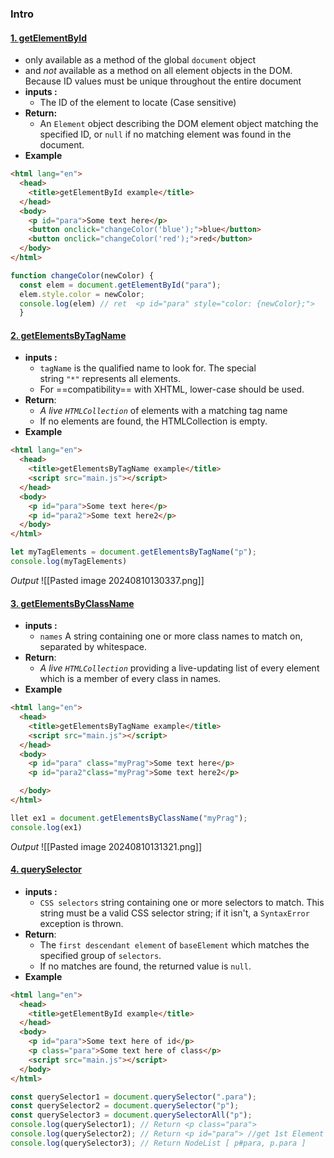 ### Intro 
#### [1. getElementById](https://developer.mozilla.org/en-US/docs/Web/API/Document/getElementById)
- only available as a method of the global `document` object
- and _not_ available as a method on all element objects in the DOM. Because ID values must be unique throughout the entire document
- **inputs :**
	- The ID of the element to locate (Case sensitive)
- **Return:**
	- An `Element` object describing the DOM element object matching the specified ID, or `null` if no matching element was found in the document.
- **Example**
```html
<html lang="en">
  <head>
    <title>getElementById example</title>
  </head>
  <body>
    <p id="para">Some text here</p>
    <button onclick="changeColor('blue');">blue</button>
    <button onclick="changeColor('red');">red</button>
  </body>
</html>
```

```js
function changeColor(newColor) {
  const elem = document.getElementById("para");
  elem.style.color = newColor; 
  console.log(elem) // ret  <p id="para" style="color: {newColor};">
  }
```
#### [2. getElementsByTagName](https://developer.mozilla.org/en-US/docs/Web/API/Element/getElementsByTagName)
- **inputs :**
	- `tagName` is the qualified name to look for. The special string `"*"` represents all elements. 
	- For ==compatibility== with XHTML, lower-case should be used.
- **Return**:
	- *A live `HTMLCollection`* of elements with a matching tag name
	- If no elements are found, the HTMLCollection is empty.
- **Example**
```html
<html lang="en">
  <head>
    <title>getElementsByTagName example</title>
	<script src="main.js"></script>
  </head>
  <body>
    <p id="para">Some text here</p>
	<p id="para2">Some text here2</p>
  </body>
</html>
```

```js
let myTagElements = document.getElementsByTagName("p");
console.log(myTagElements) 
```
*Output*
![[Pasted image 20240810130337.png]]

#### [3. getElementsByClassName](https://developer.mozilla.org/en-US/docs/Web/API/Element/getElementsByClassName)
- **inputs :**
	- `names` A string containing one or more class names to match on, separated by whitespace.
- **Return**:
	- *A live `HTMLCollection`* providing a live-updating list of every element which is a member of every class in names.
- **Example**
```html
<html lang="en">
  <head>
    <title>getElementsByTagName example</title>
    <script src="main.js"></script>
  </head>
  <body>
    <p id="para" class="myPrag">Some text here</p>
    <p id="para2"class="myPrag">Some text here2</p>

  </body>
</html>
```

```js
llet ex1 = document.getElementsByClassName("myPrag");
console.log(ex1)
```
*Output*
![[Pasted image 20240810131321.png]]


#### [4. querySelector](https://developer.mozilla.org/en-US/docs/Web/API/Element/querySelector)
- **inputs :**
	- `CSS selectors` string containing one or more selectors to match. This string must be a valid CSS selector string; if it isn't, a `SyntaxError` exception is thrown.
- **Return**:
	- The `first descendant element` of `baseElement` which matches the specified group of `selectors`.
	- If no matches are found, the returned value is `null`.
- **Example**
```html
<html lang="en">
  <head>
    <title>getElementById example</title>
  </head>
  <body>
    <p id="para">Some text here of id</p>
    <p class="para">Some text here of class</p>
    <script src="main.js"></script>
  </body>
</html>
```

```js
const querySelector1 = document.querySelector(".para");
const querySelector2 = document.querySelector("p");
const querySelector3 = document.querySelectorAll("p");
console.log(querySelector1); // Return <p class="para">
console.log(querySelector2); // Return <p id="para"> //get 1st Element Only
console.log(querySelector3); // Return NodeList [ p#para, p.para ]
```
